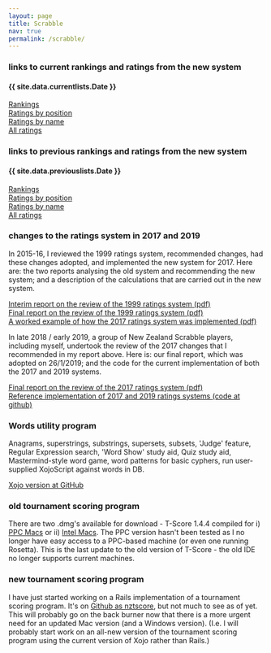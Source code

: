 ```yaml
---
layout: page
title: Scrabble
nav: true
permalink: /scrabble/
---
```


### links to current rankings and ratings from the new system

#### {{ site.data.currentlists.Date }}
[Rankings](/scrabble/rankings/)<br>
[Ratings by position](/scrabble/ratingsbyposition/)<br>
[Ratings by name](/scrabble/ratingsbyname/)<br>
[All ratings](/scrabble/allratings/)<br>

### links to previous rankings and ratings from the new system

#### {{ site.data.previouslists.Date }}
[Rankings](/scrabble/oldrankings/)<br>
[Ratings by position](/scrabble/oldratingsbyposition/)<br>
[Ratings by name](/scrabble/oldratingsbyname/)<br>
[All ratings](/scrabble/oldallratings/)<br>

### changes to the ratings system in 2017 and 2019

In 2015-16, I reviewed the 1999 ratings system, recommended changes, had these changes adopted, and implemented the new system for 2017. Here are: the two reports analysing the old system and recommending the new system; and a description of the calculations that are carried out in the new system.

[Interim report on the review of the 1999 ratings system (pdf)](/assets/pdf/interimreport_june2.pdf)<br>
[Final report on the review of the 1999 ratings system (pdf)](/assets/pdf/finalreport.pdf)<br>
[A worked example of how the 2017 ratings system was implemented (pdf)](/assets/pdf/workedexample.pdf)

In late 2018 / early 2019, a group of New Zealand Scrabble players, including myself, undertook the review of the 2017 changes that I recommended in my report above. Here is: our final report, which was adopted on 26/1/2019; and the code for the current implementation of both the 2017 and 2019 systems.

[Final report on the review of the 2017 ratings system (pdf)](/assets/pdf/2019finalreportv2.pdf)<br>
[Reference implementation of 2017 and 2019 ratings systems (code at github)](https://github.com/stevenb-nz/nzasp-ratings)

### Words utility program

Anagrams, superstrings, substrings, supersets, subsets, 'Judge' feature, Regular Expression search, 'Word Show' study aid, Quiz study aid, Mastermind-style word game, word patterns for basic cyphers, run user-supplied XojoScript against words in DB.

[Xojo version at GitHub](https://github.com/stevenb-nz/Words)

### old tournament scoring program

There are two .dmg's available for download - T-Score 1.4.4 compiled for i) [PPC Macs](/assets/dmg/T-Score1.4.4(PPC).dmg) or ii) [Intel Macs](/assets/dmg/T-Score1.4.4(Intel).dmg). The PPC version hasn't been tested as I no longer have easy access to a PPC-based machine (or even one running Rosetta).
This is the last update to the old version of T-Score - the old IDE no longer supports current machines.

### new tournament scoring program

I have just started working on a Rails implementation of a tournament scoring program. It's on [Github as nztscore](https://github.com/stevenb-nz/nztscore), but not much to see as of yet. This will probably go on the back burner now that there is a more urgent need for an updated Mac version (and a Windows version). (I.e. I will probably start work on an all-new version of the tournament scoring program using the current version of Xojo rather than Rails.)

